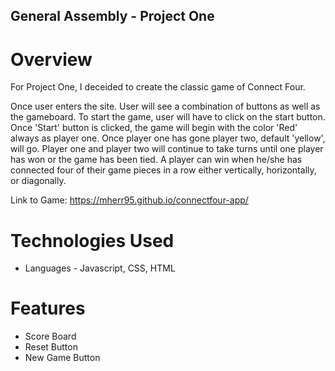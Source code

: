 ## General Assembly - Project One

# Overview

For Project One, I deceided to create the classic game of Connect Four.

Once user enters the site. User will see a combination of buttons as well as the gameboard. To start the game, user will have to click on the start button. Once 'Start' button is clicked, the game will begin with the color 'Red' always as player one. Once player one has gone player two, default 'yellow', will go. Player one and player two will continue to take turns until one player has won or the game has been tied. A player can win when he/she has connected four of their game pieces in a row either vertically, horizontally, or diagonally. 

Link to Game: https://mherr95.github.io/connectfour-app/

# Technologies Used

* Languages - Javascript, CSS, HTML

# Features

* Score Board
* Reset Button
* New Game Button

